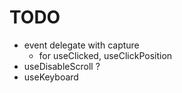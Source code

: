 # TODO
- event delegate with capture
  - for useClicked, useClickPosition
- useDisableScroll ?
- useKeyboard
